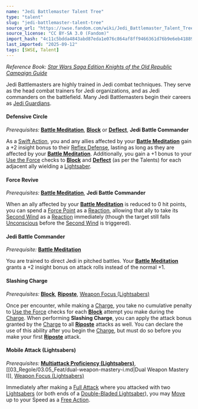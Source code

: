 ```yaml
---
name: "Jedi Battlemaster Talent Tree"
type: "talent"
slug: "jedi-battlemaster-talent-tree"
source_url: "https://swse.fandom.com/wiki/Jedi_Battlemaster_Talent_Tree"
source_license: "CC BY-SA 3.0 (Fandom)"
import_hash: "4c11c5bdda4843abd87eda1e076c864af8ff9466361d76b9e6eb4188983ec00c"
last_imported: "2025-09-12"
tags: [SWSE, Talent]
---
```

*Reference Book: [Star Wars Saga Edition Knights of the Old Republic Campaign Guide](https://swse.fandom.com/wiki/Star_Wars_Saga_Edition_Knights_of_the_Old_Republic_Campaign_Guide)*

Jedi Battlemasters are highly trained in Jedi combat techniques. They serve as the head combat trainers for Jedi organizations, and as Jedi commanders on the battlefield. Many Jedi Battlemasters begin their careers as [Jedi Guardians](https://swse.fandom.com/wiki/Jedi_Guardian_Talent_Tree).

#### **Defensive Circle**
*Prerequisites:* **[Battle Meditation](https://swse.fandom.com/wiki/Battle_Meditation)**, **[Block](https://swse.fandom.com/wiki/Block)** or **[Deflect](https://swse.fandom.com/wiki/Deflect)**, **Jedi Battle Commander**

As a [Swift Action](https://swse.fandom.com/wiki/Swift_Action), you and any allies affected by your **[Battle Meditation](https://swse.fandom.com/wiki/Battle_Meditation)** gain a +2 insight bonus to their [Reflex Defense](https://swse.fandom.com/wiki/Reflex_Defense), lasting as long as they are affected by your **[Battle Meditation](https://swse.fandom.com/wiki/Battle_Meditation)**. Additionally, you gain a +1 bonus to your [Use the Force](https://swse.fandom.com/wiki/Use_the_Force) checks to **[Block](https://swse.fandom.com/wiki/Block)** and **[Deflect](https://swse.fandom.com/wiki/Deflect)** (as per the Talents) for each adjacent ally wielding a [Lightsaber](https://swse.fandom.com/wiki/Lightsaber).

#### **Force Revive**
*Prerequisites:* **[Battle Meditation](https://swse.fandom.com/wiki/Battle_Meditation)**, **Jedi Battle Commander**

When an ally affected by your **[Battle Meditation](https://swse.fandom.com/wiki/Battle_Meditation)** is reduced to 0 hit points, you can spend a [Force Point](https://swse.fandom.com/wiki/Force_Point) as a [Reaction](https://swse.fandom.com/wiki/Reaction), allowing that ally to take its [Second Wind](https://swse.fandom.com/wiki/Second_Wind) as a [Reaction](https://swse.fandom.com/wiki/Reaction) immediately (though the target still falls [Unconscious](https://swse.fandom.com/wiki/Unconscious) before the [Second Wind](https://swse.fandom.com/wiki/Second_Wind) is triggered).

#### **Jedi Battle Commander**
*Prerequisite:* **[Battle Meditation](https://swse.fandom.com/wiki/Battle_Meditation)**

You are trained to direct Jedi in pitched battles. Your **[Battle Meditation](https://swse.fandom.com/wiki/Battle_Meditation)** grants a +2 insight bonus on attack rolls instead of the normal +1.

#### **Slashing Charge**
*Prerequisites:* **[Block](https://swse.fandom.com/wiki/Block)**, **[Riposte](https://swse.fandom.com/wiki/Riposte)**, [Weapon Focus (Lightsabers)](https://swse.fandom.com/wiki/Weapon_Focus_(Lightsabers))

Once per encounter, while making a [Charge](https://swse.fandom.com/wiki/Charge), you take no cumulative penalty to [Use the Force](https://swse.fandom.com/wiki/Use_the_Force) checks for each **[Block](https://swse.fandom.com/wiki/Block)** attempt you make during the [Charge](https://swse.fandom.com/wiki/Charge). When performing **Slashing Charge**, you can apply the attack bonus granted by the [Charge](https://swse.fandom.com/wiki/Charge) to all **[Riposte](https://swse.fandom.com/wiki/Riposte)** attacks as well. You can declare the use of this ability after you begin the [Charge](https://swse.fandom.com/wiki/Charge), but must do so before you make your first **[Riposte](https://swse.fandom.com/wiki/Riposte)** attack.

#### **Mobile Attack (Lightsabers)**
*Prerequisites:* **[Multiattack Proficiency (Lightsabers)](https://swse.fandom.com/wiki/Multiattack_Proficiency_(Lightsabers))**, [[03_Regole/03.05_Feat/dual-weapon-mastery-i.md|Dual Weapon Mastery I]], [Weapon Focus (Lightsabers)](https://swse.fandom.com/wiki/Weapon_Focus_(Lightsabers))

Immediately after making a [Full Attack](https://swse.fandom.com/wiki/Full_Attack) where you attacked with two [Lightsabers](https://swse.fandom.com/wiki/Lightsabers) (or both ends of a [Double-Bladed Lightsaber](https://swse.fandom.com/wiki/Double-Bladed_Lightsaber)), you may [Move](https://swse.fandom.com/wiki/Move) up to your Speed as a [Free Action](https://swse.fandom.com/wiki/Free_Action).